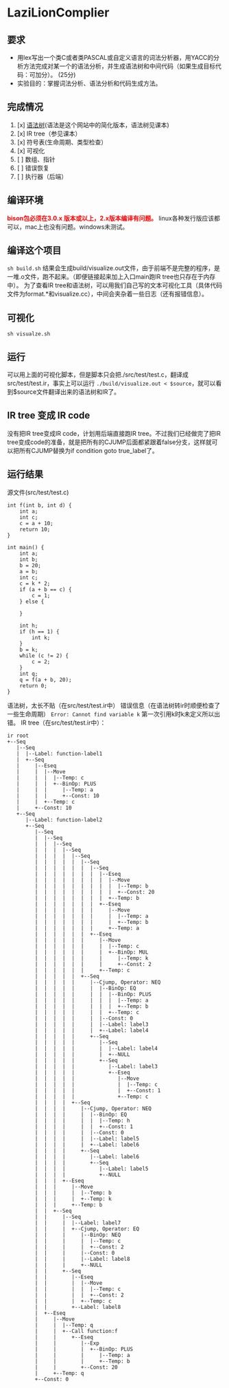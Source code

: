 # LaziLionComplier
## 要求
- 用lex写出一个类C或者类PASCAL或自定义语言的词法分析器，用YACC的分析方法完成对某一个的语法分析，并生成语法树和中间代码（如果生成目标代码：可加分）。 (25分)
- 实验目的：掌握词法分析、语法分析和代码生成方法。 

## 完成情况
1. [x] [语法树](https://www.lysator.liu.se/c/ANSI-C-grammar-y.html)(语法是这个网站中的简化版本，语法树见课本)
2. [x] IR tree（参见课本）
3. [x] 符号表(生命周期、类型检查）
4. [x] 可视化
5. [ ] 数组、指针
6. [ ] 错误恢复
7. [ ] 执行器（后端）

## 编译环境
<b style="color:red">bison包必须在3.0.x 版本或以上，2.x版本编译有问题。</b>
linux各种发行版应该都可以，mac上也没有问题。windows未测试。
## 编译这个项目
```sh build.sh```
结果会生成build/visualize.out文件，由于前端不是完整的程序，是一堆.o文件，跑不起来。（即便链接起来加上入口main跑IR tree也只存在于内存中）。
为了查看IR tree和语法树，可以用我们自己写的文本可视化工具（具体代码文件为format.*和visualize.cc），中间会夹杂着一些日志（还有报错信息）。
## 可视化
```sh visualze.sh```
## 运行
可以用上面的可视化脚本，但是脚本只会把./src/test/test.c，翻译成src/test/test.ir，事实上可以运行
```./build/visualize.out < $source```，就可以看到$source文件翻译出来的语法树和IR了。

## IR tree 变成 IR code
没有把IR tree变成IR code，计划用后端直接跑IR tree。不过我们已经做完了把IR tree变成code的准备，就是把所有的CJUMP后面都紧跟着false分支，这样就可以把所有CJUMP替换为if condition goto true_label了。

## 运行结果
源文件(src/test/test.c)
```
int f(int b, int d) {
    int a;
    int c;
    c = a + 10;
    return 10;
}

int main() {
    int a;
    int b;
    b = 20;
    a = b;
    int c;
    c = k * 2;
    if (a + b == c) {
        c = 1;
    } else {

    }

    int h;
    if (h == 1) {
        int k;
    }
    b = k;
    while (c != 2) {
        c = 2;
    }
    int q;
    q = f(a + b, 20);
    return 0;
}

```
语法树，太长不贴（在src/test/test.ir中）
错误信息（在语法树转ir时顺便检查了一些生命周期）
```Error: Cannot find variable k```
第一次引用k时k未定义所以出错。
IR tree（在src/test/test.ir中）：
```
ir root
+--Seq
   |--Seq
   |  |--Label: function-label1
   |  +--Seq
   |     |--Eseq
   |     |  |--Move
   |     |  |  |--Temp: c
   |     |  |  +--BinOp: PLUS
   |     |  |     |--Temp: a
   |     |  |     +--Const: 10
   |     |  +--Temp: c
   |     +--Const: 10
   +--Seq
      |--Label: function-label2
      +--Seq
         |--Seq
         |  |--Seq
         |  |  |--Seq
         |  |  |  |--Seq
         |  |  |  |  |--Seq
         |  |  |  |  |  |--Seq
         |  |  |  |  |  |  |--Seq
         |  |  |  |  |  |  |  |--Eseq
         |  |  |  |  |  |  |  |  |--Move
         |  |  |  |  |  |  |  |  |  |--Temp: b
         |  |  |  |  |  |  |  |  |  +--Const: 20
         |  |  |  |  |  |  |  |  +--Temp: b
         |  |  |  |  |  |  |  +--Eseq
         |  |  |  |  |  |  |     |--Move
         |  |  |  |  |  |  |     |  |--Temp: a
         |  |  |  |  |  |  |     |  +--Temp: b
         |  |  |  |  |  |  |     +--Temp: a
         |  |  |  |  |  |  +--Eseq
         |  |  |  |  |  |     |--Move
         |  |  |  |  |  |     |  |--Temp: c
         |  |  |  |  |  |     |  +--BinOp: MUL
         |  |  |  |  |  |     |     |--Temp: k
         |  |  |  |  |  |     |     +--Const: 2
         |  |  |  |  |  |     +--Temp: c
         |  |  |  |  |  +--Seq
         |  |  |  |  |     |--Cjump, Operator: NEQ
         |  |  |  |  |     |  |--BinOp: EQ
         |  |  |  |  |     |  |  |--BinOp: PLUS
         |  |  |  |  |     |  |  |  |--Temp: a
         |  |  |  |  |     |  |  |  +--Temp: b
         |  |  |  |  |     |  |  +--Temp: c
         |  |  |  |  |     |  |--Const: 0
         |  |  |  |  |     |  |--Label: label3
         |  |  |  |  |     |  +--Label: label4
         |  |  |  |  |     +--Seq
         |  |  |  |  |        |--Seq
         |  |  |  |  |        |  |--Label: label4
         |  |  |  |  |        |  +--NULL
         |  |  |  |  |        +--Seq
         |  |  |  |  |           |--Label: label3
         |  |  |  |  |           +--Eseq
         |  |  |  |  |              |--Move
         |  |  |  |  |              |  |--Temp: c
         |  |  |  |  |              |  +--Const: 1
         |  |  |  |  |              +--Temp: c
         |  |  |  |  +--Seq
         |  |  |  |     |--Cjump, Operator: NEQ
         |  |  |  |     |  |--BinOp: EQ
         |  |  |  |     |  |  |--Temp: h
         |  |  |  |     |  |  +--Const: 1
         |  |  |  |     |  |--Const: 0
         |  |  |  |     |  |--Label: label5
         |  |  |  |     |  +--Label: label6
         |  |  |  |     +--Seq
         |  |  |  |        |--Label: label6
         |  |  |  |        +--Seq
         |  |  |  |           |--Label: label5
         |  |  |  |           +--NULL
         |  |  |  +--Eseq
         |  |  |     |--Move
         |  |  |     |  |--Temp: b
         |  |  |     |  +--Temp: k
         |  |  |     +--Temp: b
         |  |  +--Seq
         |  |     |--Seq
         |  |     |  |--Label: label7
         |  |     |  +--Cjump, Operator: EQ
         |  |     |     |--BinOp: NEQ
         |  |     |     |  |--Temp: c
         |  |     |     |  +--Const: 2
         |  |     |     |--Const: 0
         |  |     |     |--Label: label8
         |  |     |     +--NULL
         |  |     +--Seq
         |  |        |--Eseq
         |  |        |  |--Move
         |  |        |  |  |--Temp: c
         |  |        |  |  +--Const: 2
         |  |        |  +--Temp: c
         |  |        +--Label: label8
         |  +--Eseq
         |     |--Move
         |     |  |--Temp: q
         |     |  +--Call function:f
         |     |     +--Eseq
         |     |        |--Exp
         |     |        |  +--BinOp: PLUS
         |     |        |     |--Temp: a
         |     |        |     +--Temp: b
         |     |        +--Const: 20
         |     +--Temp: q
         +--Const: 0
```
